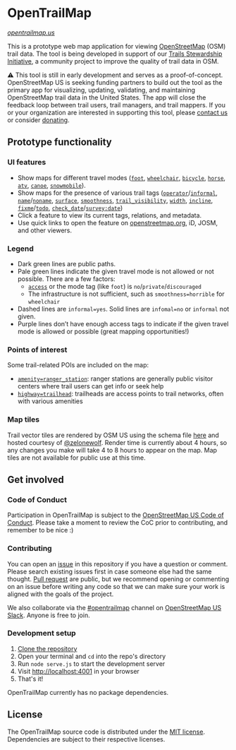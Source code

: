 # OpenTrailMap

_[opentrailmap.us](https://opentrailmap.us)_

This is a prototype web map application for viewing [OpenStreetMap](https://openstreetmap.org/about) (OSM) trail data. The tool is being developed in support of our [Trails Stewardship Initiative](https://openstreetmap.us/our-work/trails/), a community project to improve the quality of trail data in OSM. 

⚠️ This tool is still in early development and serves as a proof-of-concept. OpenStreetMap US is seeking funding partners to build out the tool as the primary app for visualizing, updating, validating, and maintaining OpenStreetMap trail data in the United States. The app will close the feedback loop between trail users, trail managers, and trail mappers. If you or your organization are interested in supporting this tool, please [contact us](https://openstreetmap.us/contact/) or consider [donating](https://openstreetmap.app.neoncrm.com/forms/trails-stewardship-initiative).

## Prototype functionality

### UI features
- Show maps for different travel modes ([`foot`](https://wiki.openstreetmap.org/wiki/Key:foot), [`wheelchair`](https://wiki.openstreetmap.org/wiki/Key:wheelchair), [`bicycle`](https://wiki.openstreetmap.org/wiki/Key:bicycle), [`horse`](https://wiki.openstreetmap.org/wiki/Key:horse), [`atv`](https://wiki.openstreetmap.org/wiki/Key:atv), [`canoe`](https://wiki.openstreetmap.org/wiki/Key:canoe), [`snowmobile`](https://wiki.openstreetmap.org/wiki/Key:snowmobile)).
- Show maps for the presence of various trail tags ([`operator`](https://wiki.openstreetmap.org/wiki/Key:operator)/[`informal`](https://wiki.openstreetmap.org/wiki/Key:informal), [`name`](https://wiki.openstreetmap.org/wiki/Key:name)/[`noname`](https://wiki.openstreetmap.org/wiki/Key:noname), [`surface`](https://wiki.openstreetmap.org/wiki/Key:surface), [`smoothness`](https://wiki.openstreetmap.org/wiki/Key:smoothness), [`trail_visibility`](https://wiki.openstreetmap.org/wiki/Key:trail_visibility), [`width`](https://wiki.openstreetmap.org/wiki/Key:width), [`incline`](https://wiki.openstreetmap.org/wiki/Key:incline), [`fixme`](https://wiki.openstreetmap.org/wiki/Key:fixme)/[`todo`](https://wiki.openstreetmap.org/wiki/Key:todo), [`check_date`](https://wiki.openstreetmap.org/wiki/Key:check_date)/[`survey:date`](https://wiki.openstreetmap.org/wiki/Key:survey:date))
- Click a feature to view its current tags, relations, and metadata.
- Use quick links to open the feature on [openstreetmap.org](https://openstreetmap.org), iD, JOSM, and other viewers.

### Legend
- Dark green lines are public paths.
- Pale green lines indicate the given travel mode is not allowed or not possible. There are a few factors:
  - [`access`](https://wiki.openstreetmap.org/wiki/Key:access) or the mode tag (like `foot`) is `no`/`private`/`discouraged`
  - The infrastructure is not sufficient, such as `smoothness=horrible` for `wheelchair`
- Dashed lines are `informal=yes`. Solid lines are `infomal=no` or `informal` not given.
- Purple lines don’t have enough access tags to indicate if the given travel mode is allowed or possible (great mapping opportunities!)

### Points of interest
Some trail-related POIs are included on the map:
- [`amenity=ranger_station`](https://wiki.openstreetmap.org/wiki/Tag:amenity%3Dranger_station): ranger stations are generally public visitor centers where trail users can get info or seek help
- [`highway=trailhead`](https://wiki.openstreetmap.org/wiki/Tag:highway%3Dtrailhead): trailheads are access points to trail networks, often with various amenities

### Map tiles
Trail vector tiles are rendered by OSM US using the schema file [here](https://github.com/osmus/tileservice/blob/main/renderer/layers/trails.yml) and hosted courtesy of [@zelonewolf](https://github.com/zelonewolf). Render time is currently about 4 hours, so any changes you make will take 4 to 8 hours to appear on the map. Map tiles are not available for public use at this time.

## Get involved

### Code of Conduct
Participation in OpenTrailMap is subject to the [OpenStreetMap US Code of Conduct](https://wiki.openstreetmap.org/wiki/Foundation/Local_Chapters/United_States/Code_of_Conduct_Committee/OSM_US_Code_of_Conduct). Please take a moment to review the CoC prior to contributing, and remember to be nice :)

### Contributing

You can open an [issue](https://github.com/osmus/OpenTrailMap/issues) in this repository if you have a question or comment. Please search existing issues first in case someone else had the same thought. [Pull request](https://github.com/osmus/OpenTrailMap/pulls) are public, but we recommend opening or commenting on an issue before writing any code so that we can make sure your work is aligned with the goals of the project.

We also collaborate via the [#opentrailmap](https://osmus.slack.com/archives/opentrailmap) channel on [OpenStreetMap US Slack](https://openstreetmap.us/slack). Anyone is free to join.

### Development setup
1. [Clone the repository](https://docs.github.com/en/repositories/creating-and-managing-repositories/cloning-a-repository)
2. Open your terminal and `cd` into the repo's directory
3. Run `node serve.js` to start the development server
4. Visit [http://localhost:4001](http://localhost:4001) in your browser
5. That's it!

OpenTrailMap currently has no package dependencies.

## License

The OpenTrailMap source code is distributed under the [MIT license](https://github.com/osmus/OpenTrailMap/blob/main/LICENSE). Dependencies are subject to their respective licenses.
